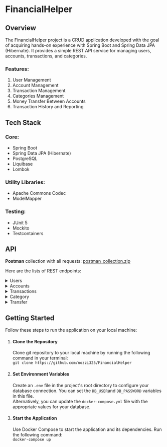 # FinancialHelper

## Overview
The FinancialHelper project is a CRUD application developed with the goal of acquiring hands-on experience with Spring Boot and Spring Data JPA (Hibernate). It provides a simple REST API service for managing users, accounts, transactions, and categories.

### Features:
1. User Management
2. Account Management
3. Transaction Management
4. Categories Management
5. Money Transfer Between Accounts
6. Transaction History and Reporting

## Tech Stack

### Core:
- Spring Boot
- Spring Data JPA (Hibernate)
- PostgreSQL
- Liquibase
- Lombok

### Utility Libraries:
- Apache Commons Codec
- ModelMapper

### Testing:
- JUnit 5
- Mockito
- Testcontainers

## API

**Postman** collection with all requests:
[postman_collection.zip](https://github.com/nozzi325/FinancialHelper/files/9882494/postman_collection.zip)

Here are the lists of REST endpoints:
<details>
<summary>Users</summary>

| Endpoint | Method | Description|
|-----:|-----------| -----| 
| **getAllUsers**| GET| Retrieving list of all users and their accounts: `/api/users`|
| **getUserById**| GET| Retrieving information about specified user by **Id** : `/api/users/{id}`|
| **createUser**| POST| Creating new user : `/api/users`<br/> *Request body*:<br/> `{"email":"dummy_user@dummy.com", "password":"password123"}`|
| **updateUser**| PUT| Updating information about existing user: `/api/users/{id}`<br/> *Request body*:<br/> `{"id":1, "email":"new_dummy_user@dummy.com", "password":"password123"}`|
| **deleteUser**| DELETE| Deleting an existing user by **Id** : `/api/users/{id}` |

</details>

<details>
<summary>Accounts</summary>

| Endpoint | Method | Description                                                                                                                                         |
|-----:|-----------|-----------------------------------------------------------------------------------------------------------------------------------------------------| 
| **getAllAccounts**| GET| Retrieving list of all accounts and their ownerId: `/api/accounts`                                                                                  |
| **getAccountById**| GET| Retrieving information about specified user by **Id** : `/api/accounts/{id}`                                                                        |
| **createAccount**| POST| Creating new account : `/api/accounts`<br/> *Request body*:<br/> `{"name":"Bank USD", "balance":"10000.00", "ownerId":3}`                           |
| **updateAccount**| PUT| Updating information about existing account: `/api/accounts/{id}`<br/> *Request body*:<br/> `{"id":1, "name":"Bank USD", "balance":"5000.00", "ownerId":3}` |
| **deleteAccount**| DELETE| Deleting an existing account by **Id** : `/api/accounts/{id}`                                                                                       |

</details>

<details>
<summary>Transactions</summary>

|                       Endpoint | Method | Description                                                                                                                   |
|-------------------------------:|-----------|-------------------------------------------------------------------------------------------------------------------------------| 
|         **getAllTransactions** | GET| Retrieving list of all transactions: `/api/transactions`                                                                      |
|         **getTransactionById** | GET| Retrieving information about specified transaction by **Id** : `/api/transactions/{id}`                                       |
|    **getTransactionsByPeriod** | GET| Retrieving information about all transactions between certain dates : <br/>`/api/transactions?start=2022-10-16&end=2022-10-17` |
|  **getTransactionsByCategory** | GET| Retrieving information about all transactions with certain category : <br/>`/api/transactions?categoryId=1`                   |
| **getTransactionsByAccountId** | GET| Retrieving information about all transactions by account Id : <br/>`/api/transactions?accountId=1`                            |
|          **createTransaction** | POST| Creating new transaction : `/api/transactions`<br/> *Request body*:<br/> `{"result":5000.00, "accountId":1, "categoryId": 2}` |
|          **deleteTransaction** | DELETE| Deleting an existing transaction by **Id** : `/api/transactions/{id}`                                                         |

</details>

<details>
<summary>Category</summary>

|            Endpoint | Method | Description                                                                                               |
|--------------------:|-----------|-----------------------------------------------------------------------------------------------------------| 
|   **getCategories** | GET| Retrieving list of all categories: `/api/categories`                                                      |
| **getCategoryById** | GET| Retrieving information about specified category by **Id** : `/api/categories/{id}`                      |
|  **createCategory** | POST| Creating new category : `/api/categories`<br/> *Request body*:<br/> `{"name":"Steam"}`                  |
|  **updateCategory** | PUT| Updating existing category: `/api/categories/{id}`<br/> *Request body*:<br/> `{"id":8, "name":"STEAM"}` |
|  **deleteCategory** | DELETE| Deleting an existing category by **Id** : `/api/categories/{id}`                                        |

</details>

<details>
<summary>Transfer</summary>

| Endpoint | Method | Description|
|-----:|-----------| -----| 
| **transferMoney**| POST| Transfering money from one account to another: `/api/transfer`<br/> *Request body*:<br/> `{"senderId":1, "receiverId":2, "amount":5000.00}`|


</details>

## Getting Started
Follow these steps to run the application on your local machine:

1) #### Clone the Repository
   Clone git repository to your local machine by running the following command in your terminal:
   <br>`git clone https://github.com/nozzi325/FinancialHelper`
2) #### Set Environment Variables
   Create an `.env` file in the project's root directory to configure your database connection. You can set the `DB_USER`and `DB_PASSWORD` variables in this file. <br>Alternatively, you can update the `docker-compose.yml` file with the appropriate values for your database.

3) #### Start the Application
   Use Docker Compose to start the application and its dependencies. Run the following command:
   <br>`docker-compose up`